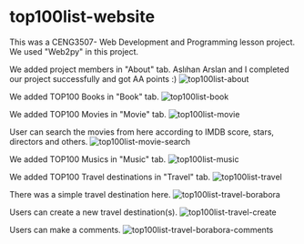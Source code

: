 # top100list-website
This was a CENG3507- Web Development and Programming lesson project. We used "Web2py" in this project. 


We added project members in "About" tab. Aslıhan Arslan and I completed our project successfully and got AA points :) 
![top100list-about](https://cloud.githubusercontent.com/assets/10771038/22217718/d1759c14-e1ac-11e6-835e-7bf8cf37e10d.png)

We added TOP100 Books in "Book" tab.
![top100list-book](https://cloud.githubusercontent.com/assets/10771038/22217715/cf3c9222-e1ac-11e6-8ff6-b21b60fbbf02.png)

We added TOP100 Movies in "Movie" tab.
![top100list-movie](https://cloud.githubusercontent.com/assets/10771038/22217720/d216d3b8-e1ac-11e6-8346-63aee66b84b0.png)

User can search the movies from here according to IMDB score, stars, directors and others.
![top100list-movie-search](https://cloud.githubusercontent.com/assets/10771038/22217714/ce7bce70-e1ac-11e6-8bb9-d0eb01d219eb.png)

We added TOP100 Musics in "Music" tab.
![top100list-music](https://cloud.githubusercontent.com/assets/10771038/22217712/cd886546-e1ac-11e6-8930-43e40828ae12.png)

We added TOP100 Travel destinations in "Travel" tab.
![top100list-travel](https://cloud.githubusercontent.com/assets/10771038/22217711/cd807e3a-e1ac-11e6-8645-40dc53562050.png)

There was a simple travel destination here. 
![top100list-travel-borabora](https://cloud.githubusercontent.com/assets/10771038/22217709/cd6e373e-e1ac-11e6-8217-27679a3e52ca.png)

Users can create a new travel destination(s).
![top100list-travel-create](https://cloud.githubusercontent.com/assets/10771038/22217710/cd7378d4-e1ac-11e6-828a-ada1305878b8.png)

Users can make a comments.
![top100list-travel-borabora-comments](https://cloud.githubusercontent.com/assets/10771038/22217708/cd4bbb6e-e1ac-11e6-8666-dbf74bd66451.png)
